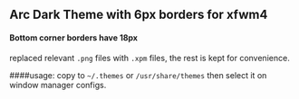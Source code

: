 ## Arc Dark Theme with 6px borders for xfwm4
#### Bottom corner borders have 18px

replaced relevant `.png` files with `.xpm` files, the rest is kept for convenience.

####usage:
copy to `~/.themes` or `/usr/share/themes` then select it on window manager configs.